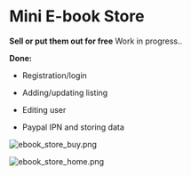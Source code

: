 # Mini E-book Store #
**Sell or put them out for free**
Work in progress..

**Done:**

* Registration/login

* Adding/updating listing

* Editing user

* Paypal IPN and storing data

![ebook_store_buy.png](https://bitbucket.org/repo/68ARMM/images/4152002795-ebook_store_buy.png)

![ebook_store_home.png](https://bitbucket.org/repo/68ARMM/images/2999918238-ebook_store_home.png)